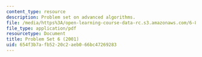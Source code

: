 ```yaml
---
content_type: resource
description: Problem set on advanced algorithms.
file: /media/https%3A/open-learning-course-data-rc.s3.amazonaws.com/6-854j-advanced-algorithms-fall-2008/654f3b7afb5220c2aeb066bc47269283_homework6.pdf
file_type: application/pdf
resourcetype: Document
title: Problem Set 6 (2001)
uid: 654f3b7a-fb52-20c2-aeb0-66bc47269283
---
```

